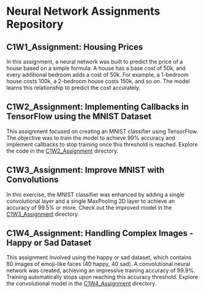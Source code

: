 # Neural Network Assignments Repository

## C1W1_Assignment: Housing Prices
In this assignment, a neural network was built to predict the price of a house based on a simple formula:
A house has a base cost of 50k, and every additional bedroom adds a cost of 50k.
For example, a 1-bedroom house costs 100k, a 2-bedroom house costs 150k, and so on. The model learns this relationship to predict the cost accurately.

## C1W2_Assignment: Implementing Callbacks in TensorFlow using the MNIST Dataset
This assignment focused on creating an MNIST classifier using TensorFlow. The objective was to train the model to achieve 99% accuracy and implement callbacks to stop training once this threshold is reached. Explore the code in the [C1W2_Assignment](C1W2_Assignment/) directory.

## C1W3_Assignment: Improve MNIST with Convolutions
In this exercise, the MNIST classifier was enhanced by adding a single convolutional layer and a single MaxPooling 2D layer to achieve an accuracy of 99.5% or more. Check out the improved model in the [C1W3_Assignment](C1W3_Assignment/) directory.

## C1W4_Assignment: Handling Complex Images - Happy or Sad Dataset
This assignment involved using the happy or sad dataset, which contains 80 images of emoji-like faces (40 happy, 40 sad). A convolutional neural network was created, achieving an impressive training accuracy of 99.9%. Training automatically stops upon reaching this accuracy threshold. Explore the convolutional model in the [C1W4_Assignment](C1W4_Assignment/) directory.
